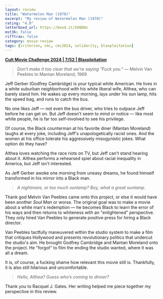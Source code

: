 ```yaml
---
layout: review
title: "Watermelon Man (1970)"
excerpt: "My review of Watermelon Man (1970)"
rating: "4.0"
letterboxd_url: https://boxd.it/5OQKWz
mst3k: false
rifftrax: false
category: movie-review
tags: [criterion, cmc, cmc2024, solidarity, blaxploitation]
---
```


<b><a href="https://boxd.it/rIGbC/detail" target="_blank" rel="noopener">Cult Movie Challenge 2024 | 7/52 | Blaxploitation</a></b>

<blockquote><i>Don't make it too clear that we're saying "Fuck you."</i> — Melvin Van Peebles to Mantan Moreland, 1969</blockquote>

Jeff Gerber (Godfrey Cambridge) is your typical white American. He lives in a white suburban neighborhood with his white liberal wife, Althea, who can barely stand him. He wakes up every morning, lays under his sun lamp, hits the speed bag, and runs to catch the bus.

No one likes Jeff — not even the bus driver, who tries to outpace Jeff before he can get on. But Jeff doesn't seem to mind or notice — like most white people, he is far too self-involved to see his privilege.

Of course, the Black counterman at his favorite diner (Mantan Moreland) laughs at every joke, including Jeff's unapologetically racist ones. And the women at his office tolerate his aggressively misogynistic jokes. What option do they have?

Althea loves watching the race riots on TV, but Jeff can't stand hearing about it. Althea performs a rehearsed spiel about racial inequality in America, but Jeff isn't interested.

As Jeff Gerber awoke one morning from uneasy dreams, he found himself transformed in his mirror into a Black man.

<blockquote><i>A nightmare, or too much sunlamp? Boy, what a great sunlamp.</i></blockquote>

Thank god Melvin Van Peebles came onto this project, or else it would have been another <i>Soul Man</i> or worse. The original goal was to make a movie about a white man's redemption — he becomes Black to learn the error of his ways and then returns to whiteness with an "enlightened" perspective. They only hired Van Peebles to generate positive press for hiring a Black director.

Van Peebles tactfully maneuvered within the studio system to make a film that critiques Hollywood and presents revolutionary politics that undercut the studio's aim. He brought Godfrey Cambridge and Mantan Moreland onto the project. He "forgot" to film the ending the studio wanted, where it was all a dream.

It is, of course, a fucking shame how relevant this movie still is. Thankfully, it is also still hilarious and uncomfortable.

<blockquote><i>Hello, Althea? Guess who’s coming to dinner?</i></blockquote>

Thank you to Racquel J. Gates. Her writing helped me piece together my perspective in this review.
